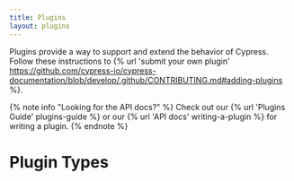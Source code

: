 ```yaml
---
title: Plugins
layout: plugins
---
```


Plugins provide a way to support and extend the behavior of Cypress. Follow these instructions to {% url 'submit your own plugin' https://github.com/cypress-io/cypress-documentation/blob/develop/.github/CONTRIBUTING.md#adding-plugins %}.

{% note info "Looking for the API docs?" %}
Check out our {% url 'Plugins Guide' plugins-guide %} or our {% url 'API docs' writing-a-plugin %} for writing a plugin.
{% endnote %}

# Plugin Types
